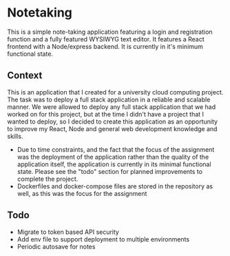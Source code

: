 # Notetaking
This is a simple note-taking application featuring a login and registration function and a fully featured WYSIWYG text editor. It features a React frontend with 
a Node/express backend. It is currently in it's minimum functional state.

## Context

This is an application that I created for a university cloud computing project. The task was to deploy a full stack application in a reliable and scalable manner.
We were allowed to deploy any full stack application that we had worked on for this project, but at the time I didn't have a project that I wanted to deploy, so I 
decided to create this application as an opportunity to improve my React, Node and general web development knowledge and skills. 
* Due to time constraints, and the fact that the focus of the assignment was the deployment of the application rather than the quality of the application itself, the
application is currently in its minimal functional state. Please see the "todo" section for planned improvements to complete the project.
* Dockerfiles and docker-compose files are stored in the repository as well, as this was the focus for the assignment

## Todo
* Migrate to token based API security
* Add env file to support deployment to multiple environments
* Periodic autosave for notes

